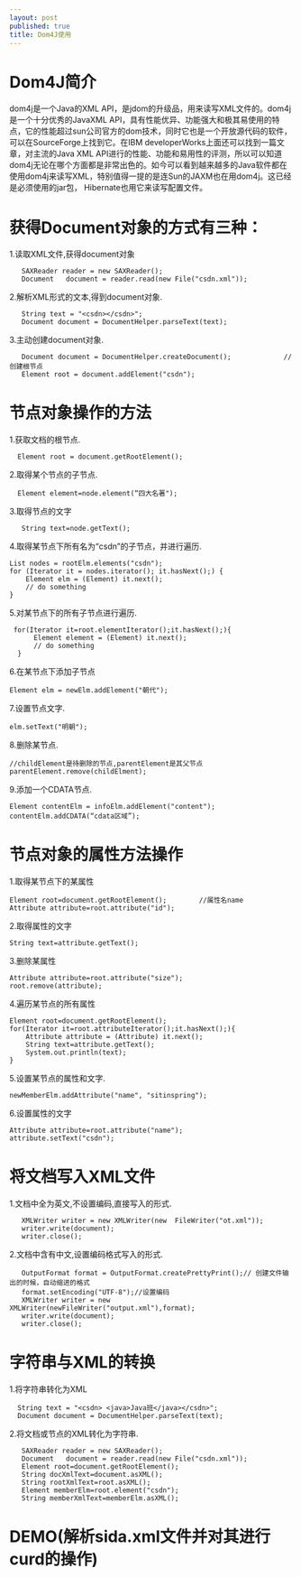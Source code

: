 ```yaml
---
layout: post
published: true
title: Dom4J使用
---
```

# Dom4J简介

dom4j是一个Java的XML API，是jdom的升级品，用来读写XML文件的。dom4j是一个十分优秀的JavaXML API，具有性能优异、功能强大和极其易使用的特点，它的性能超过sun公司官方的dom技术，同时它也是一个开放源代码的软件，可以在SourceForge上找到它。在IBM developerWorks上面还可以找到一篇文章，对主流的Java XML API进行的性能、功能和易用性的评测，所以可以知道dom4j无论在哪个方面都是非常出色的。如今可以看到越来越多的Java软件都在使用dom4j来读写XML，特别值得一提的是连Sun的JAXM也在用dom4j。这已经是必须使用的jar包， Hibernate也用它来读写配置文件。

# 获得Document对象的方式有三种：

1.读取XML文件,获得document对象       

       SAXReader reader = new SAXReader();               
       Document   document = reader.read(new File("csdn.xml"));  
       
2.解析XML形式的文本,得到document对象.  

       String text = "<csdn></csdn>";              
       Document document = DocumentHelper.parseText(text); 
       
3.主动创建document对象.  

       Document document = DocumentHelper.createDocument();             //创建根节点  
       Element root = document.addElement("csdn");  

# 节点对象操作的方法

1.获取文档的根节点.  

      Element root = document.getRootElement();  
      
      
2.取得某个节点的子节点.  
      
      Element element=node.element(“四大名著");  
      
      
3.取得节点的文字  
       
       String text=node.getText();  
       
       
4.取得某节点下所有名为“csdn”的子节点，并进行遍历.  
	
    List nodes = rootElm.elements("csdn");   
    for (Iterator it = nodes.iterator(); it.hasNext();) {     
    	Element elm = (Element) it.next();    
    	// do something  
 	}  
    
    
5.对某节点下的所有子节点进行遍历.      
  
     for(Iterator it=root.elementIterator();it.hasNext();){        
          Element element = (Element) it.next();        
          // do something   
      }  
    
    
6.在某节点下添加子节点  
    
    Element elm = newElm.addElement("朝代");  
    
    
7.设置节点文字. 
		
    elm.setText("明朝");  
    
    
8.删除某节点.

	//childElement是待删除的节点,parentElement是其父节点  
    parentElement.remove(childElment); 
    
    
9.添加一个CDATA节点.

	Element contentElm = infoElm.addElement("content");
    contentElm.addCDATA(“cdata区域”);  

# 节点对象的属性方法操作

1.取得某节点下的某属性   

	Element root=document.getRootElement();        //属性名name  
    Attribute attribute=root.attribute("id");  
    
    
2.取得属性的文字  

    String text=attribute.getText();  
    
    
3.删除某属性 

	Attribute attribute=root.attribute("size"); 
    root.remove(attribute);  
    
    
4.遍历某节点的所有属性   

    Element root=document.getRootElement();        
    for(Iterator it=root.attributeIterator();it.hasNext();){          
    	Attribute attribute = (Attribute) it.next();           
        String text=attribute.getText();          
        System.out.println(text);    
  	}  
    
    
5.设置某节点的属性和文字. 

	newMemberElm.addAttribute("name", "sitinspring"); 
    
    
6.设置属性的文字  

	Attribute attribute=root.attribute("name");   
    attribute.setText("csdn");  
    
# 将文档写入XML文件

1.文档中全为英文,不设置编码,直接写入的形式.   

       XMLWriter writer = new XMLWriter(new  FileWriter("ot.xml"));   
       writer.write(document);    
       writer.close();  
2.文档中含有中文,设置编码格式写入的形式.  

       OutputFormat format = OutputFormat.createPrettyPrint();// 创建文件输出的时候，自动缩进的格式                    
       format.setEncoding("UTF-8");//设置编码  
       XMLWriter writer = new XMLWriter(newFileWriter("output.xml"),format);  
       writer.write(document);  
       writer.close();  
# 字符串与XML的转换

1.将字符串转化为XML  

      String text = "<csdn> <java>Java班</java></csdn>";  
      Document document = DocumentHelper.parseText(text);  
2.将文档或节点的XML转化为字符串. 

       SAXReader reader = new SAXReader();  
       Document   document = reader.read(new File("csdn.xml"));              
       Element root=document.getRootElement();      
       String docXmlText=document.asXML(); 
       String rootXmlText=root.asXML();  
       Element memberElm=root.element("csdn");  
       String memberXmlText=memberElm.asXML();  
# DEMO(解析sida.xml文件并对其进行curd的操作)
